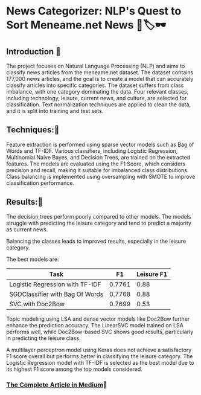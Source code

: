 # News Categorizer: NLP's Quest to Sort Meneame.net News 📰🏷🕶

## Introduction 🧐
The project focuses on Natural Language Processing (NLP) and aims to classify news articles from the meneame.net dataset. The dataset contains 177,000 news articles, and the goal is to create a model that can accurately classify articles into specific categories. The dataset suffers from class imbalance, with one category dominating the data. Four relevant classes, including technology, leisure, current news, and culture, are selected for classification. Text normalization techniques are applied to clean the data, and it is split into training and test sets.

## Techniques:🔮
Feature extraction is performed using sparse vector models such as Bag of Words and TF-IDF. Various classifiers, including Logistic Regression, Multinomial Naive Bayes, and Decision Trees, are trained on the extracted features. The models are evaluated using the F1 Score, which considers precision and recall, making it suitable for imbalanced class distributions. Class balancing is implemented using oversampling with SMOTE to improve classification performance.

## Results:🎯
The decision trees perform poorly compared to other models. The models struggle with predicting the leisure category and tend to predict a majority as current news.

Balancing the classes leads to improved results, especially in the leisure category. 

The best models are:

| Task | F1 | Leisure F1 |
| --- | --- | --- |
| Logistic Regression with TF-IDF | 0.7761 | 0.88 |
| SGDClassifier with Bag Of Words | 0.7768 | 0.88 |
| SVC with Doc2Bow | 0.7699 | 0.53 |


Topic modeling using LSA and dense vector models like Doc2Bow further enhance the prediction accuracy. The LinearSVC model trained on LSA performs well, while Doc2Bow-based SVC shows good results, particularly in predicting the leisure class. 

A multilayer perceptron model using Keras does not achieve a satisfactory F1 score overall but performs better in classifying the leisure category. The Logistic Regression model with TF-IDF is selected as the best model due to its highest F1 score among the top models considered.

### [The Complete Article in Medium](https://guillemmiralles1.medium.com/news-classification-unbalanced-classes-nlp-e865ac33eb85)📜
